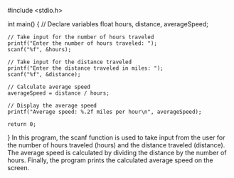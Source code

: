 #include <stdio.h>

int main() {
    // Declare variables
    float hours, distance, averageSpeed;

    // Take input for the number of hours traveled
    printf("Enter the number of hours traveled: ");
    scanf("%f", &hours);

    // Take input for the distance traveled
    printf("Enter the distance traveled in miles: ");
    scanf("%f", &distance);

    // Calculate average speed
    averageSpeed = distance / hours;

    // Display the average speed
    printf("Average speed: %.2f miles per hour\n", averageSpeed);

    return 0;
}
In this program, the scanf function is used to take input from the user for the number of hours traveled (hours) and the distance traveled (distance). The average speed is calculated by dividing the distance by the number of hours. Finally, the program prints the calculated average speed on the screen.





